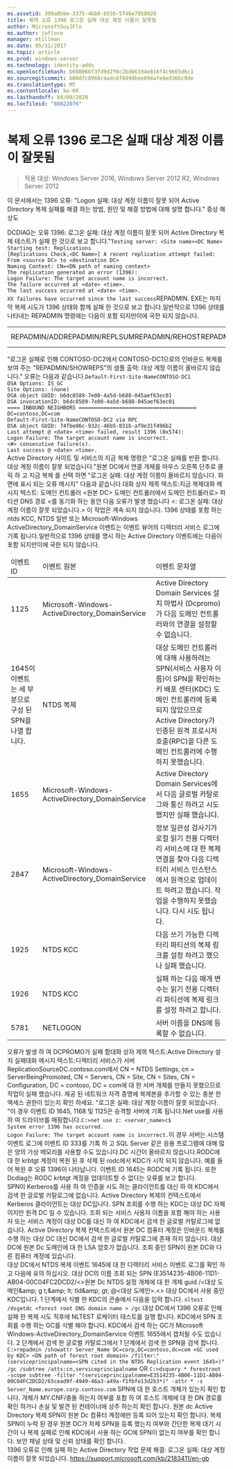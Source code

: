 ```yaml
---
ms.assetid: 399a8bbe-3375-4bb0-b55b-5f46e7050028
title: 복제 오류 1396 로그온 실패 대상 계정 이름이 잘못됨
author: MicrosoftGuyJFlo
ms.author: joflore
manager: mtillman
ms.date: 05/31/2017
ms.topic: article
ms.prod: windows-server
ms.technology: identity-adds
ms.openlocfilehash: b608066f3fd9d2f6c2bd86194e816f4c9665d6c1
ms.sourcegitcommit: b00d7c8968c4adc8f699dbee694afe6ed36bc9de
ms.translationtype: MT
ms.contentlocale: ko-KR
ms.lasthandoff: 04/08/2020
ms.locfileid: "80822076"
---
```

# <a name="replication-error-1396-logon-failure-the-target-account-name-is-incorrect"></a>복제 오류 1396 로그온 실패 대상 계정 이름이 잘못됨

>적용 대상: Windows Server 2016, Windows Server 2012 R2, Windows Server 2012


<developerConceptualDocument xmlns="https://ddue.schemas.microsoft.com/authoring/2003/5" xmlns:xlink="https://www.w3.org/1999/xlink" xmlns:xsi="https://www.w3.org/2001/XMLSchema-instance" xsi:schemaLocation="https://ddue.schemas.microsoft.com/authoring/2003/5 http://clixdevr3.blob.core.windows.net/ddueschema/developer.xsd"> <introduction>
    <para>이 문서에서는 1396 오류: &quot;Logon 실패: 대상 계정 이름이 잘못 되어 Active Directory 복제 실패를 해결 하는 방법, 원인 및 해결 방법에 대해 설명 합니다.&quot; </para>
    <list class="bullet"> <listItem>
        <para>
          <link xlink:href="d3a01966-74c9-4c49-ba11-354b9acf7519#BKMK_Symptoms">증상</link>
        </para>
      </listItem> <listItem>
        <para>
          <link xlink:href="d3a01966-74c9-4c49-ba11-354b9acf7519#BKMK_Causes">
        </link></para>
      </listItem> <listItem>
        <para>
          <link xlink:href="d3a01966-74c9-4c49-ba11-354b9acf7519#BKMK_Resolutions">해상도</link>
        </para>
      </listItem>
    </list>
  </introduction>
  <section address="BKMK_Symptoms">
    <title>증상</title>
    <content>
      <para />
      <list class="ordered">
<listItem><para>DCDIAG는 오류 1396: 로그온 실패: 대상 계정 이름이 잘못 되어 Active Directory 복제 테스트가 실패 한 것으로 보고 합니다.&quot;</para><code>Testing server: &lt;Site name&gt;&lt;DC Name&gt;
Starting test: Replications
[Replications Check,&lt;DC Name&gt;] A recent replication attempt failed:
From &lt;source DC&gt; to &lt;destination DC&gt;
Naming Context: CN=&lt;DN path of naming context&gt;
<codeFeaturedElement>The replication generated an error (1396):
Logon Failure: The target account name is incorrect.</codeFeaturedElement>
The failure occurred at &lt;date&gt; &lt;time&gt;.
The last success occurred at &lt;date&gt; &lt;time&gt;.
XX failures have occurred since the last success</code></listItem><listItem><para>REPADMIN. EXE는 마지막 복제 시도가 1396 상태와 함께 실패 한 것으로 보고 합니다.</para><para>일반적으로 1396 상태를 나타내는 REPADMIN 명령에는 다음이 포함 되지만이에 국한 되지 않습니다.</para><table xmlns:caps="https://schemas.microsoft.com/build/caps/2013/11"><tbody><tr><TD><list class="bullet"><listItem><para>REPADMIN/ADD</para></listItem><listItem><para>REPADMIN/REPLSUM</para></listItem><listItem><para>REPADMIN/REHOST</para></listItem><listItem><para>REPADMIN/SHOWVECTOR/LATENCY</para></listItem></list></TD><TD><list class="bullet"><listItem><para>REPADMIN/SHOWREPS</para></listItem><listItem><para>REPADMIN/SHOWREPL</para></listItem><listItem><para>REPADMIN /SYNCALL</para></listItem></list></TD></tr></tbody></table><para>&quot;로그온 실패로 인해 CONTOSO-DC2에서 CONTOSO-DC1으로의 인바운드 복제를 보여 주는 &quot;REPADMIN/SHOWREPS&quot;의 샘플 출력: 대상 계정 이름이 올바르지 않습니다.&quot; 오류는 다음과 같습니다.</para><code>Default-First-Site-NameCONTOSO-DC1
DSA Options: IS_GC 
Site Options: (none)
DSA object GUID: b6dc8589-7e00-4a5d-b688-045aef63ec01
DSA invocationID: b6dc8589-7e00-4a5d-b688-045aef63ec01
==== INBOUND NEIGHBORS ======================================
DC=contoso,DC=com
Default-First-Site-NameCONTOSO-DC2 via RPC
DSA object GUID: 74fbe06c-932c-46b5-831b-af9e31f496b2
Last attempt @ &lt;date&gt; &lt;time&gt; failed, <codeFeaturedElement>result 1396 (0x574):
Logon Failure: The target account name is incorrect.</codeFeaturedElement>
&lt;#&gt; consecutive failure(s).
Last success @ &lt;date&gt; &lt;time&gt;.
</code></listItem><listItem><para>Active Directory 사이트 및 서비스의 <ui>지금 복제</ui> 명령은 &quot;로그온 실패를 반환 합니다. 대상 계정 이름이 잘못 되었습니다.&quot;</para><para>원본 DC에서 연결 개체를 마우스 오른쪽 단추로 클릭 하 고 <ui>지금 복제</ui> 를 선택 하면 &quot;로그온 실패: 대상 계정 이름이 올바르지 않습니다. 화면에 표시 되는 오류 메시지&quot; 다음과 같습니다.</para><para>대화 상자 제목 텍스트:</para><para>지금 복제</para><para>대화 메시지 텍스트: </para><para>도메인 컨트롤러 &lt;원본 DC&gt; 도메인 컨트롤러에서 도메인 컨트롤러로&gt; 파티션 DNS 경로 &lt;를 동기화 하는 동안 다음 오류가 발생 했습니다 &lt;: 로그온 실패: 대상 계정 이름이 잘못 되었습니다.&gt; 이 작업은 계속 되지 않습니다. </para></listItem><listItem><para>1396 상태를 포함 하는 ntds KCC, NTDS 일반 또는 Microsoft-Windows ActiveDirectory_DomainService 이벤트는 이벤트 뷰어의 디렉터리 서비스 로그에 기록 됩니다.</para><para>일반적으로 1396 상태를 명시 하는 Active Directory 이벤트에는 다음이 포함 되지만이에 국한 되지 않습니다.</para><table xmlns:caps="https://schemas.microsoft.com/build/caps/2013/11"><thead><tr><TD><para>이벤트 ID</para></TD><TD><para>이벤트 원본</para></TD><TD><para>이벤트 문자열</para></TD></tr></thead><tbody><tr><TD><para>1125</para></TD><TD><para>Microsoft-Windows-ActiveDirectory_DomainService</para></TD><TD><para>Active Directory Domain Services 설치 마법사 (Dcpromo)가 다음 도메인 컨트롤러와의 연결을 설정할 수 없습니다.</para></TD></tr><tr><TD><para>1645</para><para>이 이벤트는 세 부분으로 구성 된 SPN을 나열 합니다.</para></TD><TD><para>NTDS 복제</para></TD><TD><para>대상 도메인 컨트롤러에 대해 사용하려는 SPN(서비스 사용자 이름)이 SPN을 확인하는 키 배포 센터(KDC) 도메인 컨트롤러에 등록되지 않았으므로 Active Directory가 인증된 원격 프로시저 호출(RPC)을 다른 도메인 컨트롤러에 수행하지 못했습니다.</para></TD></tr><tr><TD><para>1655</para></TD><TD><para>Microsoft-Windows-ActiveDirectory_DomainService</para></TD><TD><para>Active Directory Domain Services에서 다음 글로벌 카탈로그와 통신 하려고 시도 했지만 실패 했습니다.</para></TD></tr><tr><TD><para>2847</para></TD><TD><para>Microsoft-Windows-ActiveDirectory_DomainService</para></TD><TD><para>정보 일관성 검사기가 로컬 읽기 전용 디렉터리 서비스에 대 한 복제 연결을 찾아 다음 디렉터리 서비스 인스턴스에서 원격으로 업데이트 하려고 했습니다. 작업을 수행하지 못했습니다. 다시 시도 됩니다.</para></TD></tr><tr><TD><para>1925</para></TD><TD><para>NTDS KCC</para></TD><TD><para>다음 쓰기 가능한 디렉터리 파티션의 복제 링크를 설정 하려고 했으나 실패 했습니다.</para></TD></tr><tr><TD><para>1926</para></TD><TD><para>NTDS KCC</para></TD><TD><para>실패 하는 다음 매개 변수는 읽기 전용 디렉터리 파티션에 복제 링크를 설정 하려고 합니다.</para></TD></tr><tr><TD><para>5781</para></TD><TD><para>NETLOGON</para></TD><TD><para> 서버 이름을 DNS에 등록할 수 없습니다.</para></TD></tr></tbody></table></listItem><listItem><para>오류가 발생 하 여 DCPROMO가 실패 함</para><para>대화 상자 제목 텍스트:</para><para>Active Directory 설치 실패</para><para>대화 메시지 텍스트:</para><para>디렉터리 서비스가 서버 ReplicationSourceDC.contoso.com에서 CN = NTDS Settings, cn = ServerBeingPromoted, CN = Servers, CN = Site, CN = Sites, CN = Configuration, DC = contoso, DC = com에 대 한 서버 개체를 만들지 못했으므로 작업이 실패 했습니다. </para><para>제공 된 네트워크 자격 증명에 복제본을 추가할 수 있는 충분 한 액세스 권한이 있는지 확인 하세요. </para><para>
&quot;로그온 실패: 대상 계정 이름이 잘못 되었습니다. &quot;</para><para>이 경우 이벤트 ID 1645, 1168 및 1125은 승격할 서버에 기록 됩니다.</para></listItem><listItem><para><embeddedLabel>Net use</embeddedLabel>를 사용 하 여 드라이브를 매핑합니다.</para><code>C:&gt;net use z: &lt;server_name&gt;c$
System error 1396 has occurred.
Logon Failure: The target account name is incorrect.</code><para>이 경우 서버는 시스템 이벤트 로그에 이벤트 ID 333를 기록 하 고 SQL Server 같은 응용 프로그램에 대해 많은 양의 가상 메모리를 사용할 수도 있습니다.</para></listItem><listItem><para>DC 시간이 올바르지 않습니다.</para></listItem><listItem><para>RODC에 대 한 krbtgt 계정이 복원 된 후 삭제 된 rodc에서 KDC가 시작 되지 않습니다. 예를 들어 복원 후 오류 1396이 나타납니다. </para><para>
이벤트 ID 1645는 RODC에 기록 됩니다. </para><para>
또한 Dcdiag는 RODC krbtgt 계정을 업데이트할 수 없다는 오류를 보고 합니다. </para></listItem>
</list>
    </content>
  </section>
  <section address="BKMK_Causes">
    <title>
    <content>
      </title><para />
      <list class="ordered">
        <listItem>
          <para>SPN이 Kerberos를 사용 하 여 인증을 시도 하는 클라이언트를 대신 하 여 KDC에서 검색 한 글로벌 카탈로그에 없습니다.</para>
          <para>Active Directory 복제의 컨텍스트에서 Kerberos 클라이언트는 대상 DC입니다. SPN 조회를 수행 하는 KDC는 대상 DC 자체 이지만 원격 DC 일 수 있습니다.</para>
        </listItem>
        <listItem>
          <para>조회 되는 서비스 사용자 이름을 포함 해야 하는 사용자 또는 서비스 계정이 대상 DC를 대신 하 여 KDC에서 검색 한 글로벌 카탈로그에 없습니다.</para>
          <para>Active Directory 복제 컨텍스트에서 원본 DC 컴퓨터 계정은 인바운드 복제를 수행 하는 대상 DC 대신 DC에서 검색 한 글로벌 카탈로그에 존재 하지 않습니다.</para>
        </listItem>
        <listItem>
          <para>대상 DC에 원본 Dc 도메인에 대 한 LSA 암호가 없습니다.</para>
        </listItem>
        <listItem>
          <para>조회 중인 SPN이 원본 DC와 다른 컴퓨터 계정에 있습니다.</para>
        </listItem>
      </list>
    </content>
  </section>
  <section address="BKMK_Resolutions">
    <title>해결 방법</title>
    <content>
      <list class="ordered">
        <listItem>
          <para>대상 DC에서 NTDS 복제 이벤트 1645에 대 한 디렉터리 서비스 이벤트 로그를 확인 하 고 다음에 유의 하십시오.</para>
          <para>대상 DC의 이름</para>
          <para>조회 되는 SPN (E3514235-4B06-11D1-AB04-00C04FC2DCD2/&lt;&gt;원본 Dc NTDS 설정 개체에 대 한 개체 guid /&lt;대상 도메인&amp;amp; g t;&amp;amp; lt; tld&amp;amp; gt; @&lt;대상 도메인&gt;.&lt;&gt;</para>
          <para>대상 DC에서 사용 중인 KDC입니다.</para>
        </listItem>
        <listItem>
          <para>1 단계에서 식별 한 KDC의 콘솔에서 다음을 입력 합니다. </para>
          <code>nltest /dsgetdc &lt;forest root DNS domain name &gt; /gc</code>
          <para>대상 DC에서 1396 오류로 인해 실패 한 복제 시도 직후에 NLTEST 로케이터 테스트를 실행 합니다. </para>
          <para>KDC에서 SPN 조회를 수행 하는 GC를 식별 해야 합니다. </para>
          <para>KDC에서 검색 하는 GC가 Microsoft Windows-ActiveDirectory_DomainService 이벤트 1655에서 캡처될 수도 있습니다.</para>
        </listItem>
        <listItem>
          <para>2 단계에서 검색 한 글로벌 카탈로그에서 1 단계에서 검색 한 SPN을 검색 합니다.</para>
          <code>C:&gt;repadmin /showattr Server_Name DC=corp,DC=contoso,dc=com &lt;GC used by KDC&gt; &lt;DN path of forest root domain&gt; /filter:&quot;(serviceprincipalname=&lt;SPN cited in the NTDS Replication event 1645&gt;)&quot; /gc /subtree /atts:cn,serviceprincipalname</code>
          <para>OR</para>
          <code>C:&gt;dsquery * forestroot -scope subtree -filter &quot;(serviceprincipalname=E3514235-4B06-11D1-AB04-00C04FC2DCD2/65cead9f-4949-46a3-a49a-f1fbfe13d2b3*)&quot; -attr * -s Server_Name.europe.corp.contoso.com</code>
          <para>SPN에 대 한 호스트 개체가 있는지 확인 합니다.</para>
          <para>개체가 MY.CNF/충돌 하는지 여부를 포함 하 여 호스트 개체에 대 한 DN 경로를 확인 하거나 손실 및 발견 된 컨테이너에 상주 하는지 확인 합니다.</para>
          <para>원본 dc Active Directory 복제 SPN이 원본 Dc 컴퓨터 계정에만 등록 되어 있는지 확인 합니다.</para>
          <para>복제 SPN이 누락 된 경우 원본 DC가 자체 SPN을 등록 했는지 여부와 간단한 복제 대기 시간이 나 복제 실패로 인해 KDC에서 사용 하는 GC에 SPN이 없는지 여부를 확인 합니다.</para>
        </listItem>
        <listItem>
          <para>보안 채널 상태 및 신뢰 상태를 확인 합니다.</para>
        </listItem>
      </list>
    </content>
  </section>
  <relatedTopics>
    <externalLink> 
      <linkText>1396 오류로 인해 실패 하는 Active Directory 작업 문제 해결: 로그온 실패: 대상 계정 이름이 잘못 되었습니다.</linkText> 
      <linkUri><a href="https://support.microsoft.com/kb/2183411/en-gb" data-raw-source="https://support.microsoft.com/kb/2183411/en-gb">https://support.microsoft.com/kb/2183411/en-gb</a></linkUri> 
    </externalLink>
  </relatedTopics>
</developerConceptualDocument>



